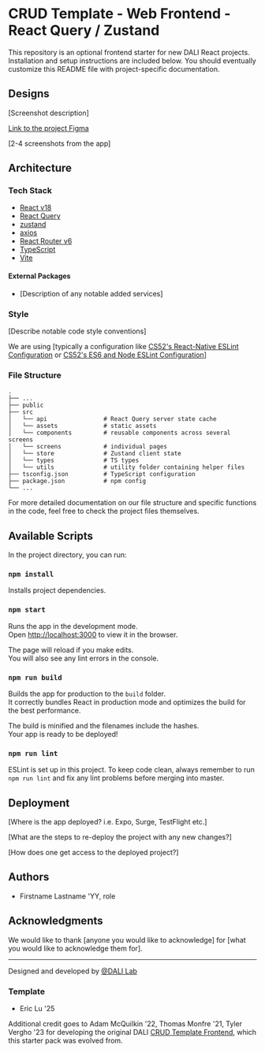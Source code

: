 # CRUD Template - Web Frontend - React Query / Zustand

This repository is an optional frontend starter for new DALI React projects. Installation and setup instructions are included below. You should eventually customize this README file with project-specific documentation.

## Designs

[Screenshot description]

[Link to the project Figma]()

[2-4 screenshots from the app]

## Architecture
### Tech Stack
- [React v18](https://reactjs.org/)
- [React Query](https://tanstack.com/query/v4/docs/framework/react/overview)
- [zustand](https://github.com/pmndrs/zustand)
- [axios](https://github.com/axios/axios)
- [React Router v6](https://reactrouter.com/en/main)
- [TypeScript](https://www.typescriptlang.org/docs/)
- [Vite](https://vitejs.dev/)

#### External Packages
- [Description of any notable added services]

### Style
[Describe notable code style conventions]

We are using [typically a configuration like [CS52's React-Native ESLint Configuration](https://gist.github.com/timofei7/c8df5cc69f44127afb48f5d1dffb6c84) or [CS52's ES6 and Node ESLint Configuration](https://gist.github.com/timofei7/21ac43d41e506429495c7368f0b40cc7)]

### File Structure
    .
    ├── ...    
    ├── public
    ├── src          
    │   └── api                # React Query server state cache  
    │   └── assets             # static assets   
    │   └── components         # reusable components across several screens
    │   └── screens            # individual pages
    │   └── store              # Zustand client state
    │   └── types              # TS types
    │   └── utils              # utility folder containing helper files
    ├── tsconfig.json          # TypeScript configuration
    ├── package.json           # npm config
    └── ...

For more detailed documentation on our file structure and specific functions in the code, feel free to check the project files themselves.

## Available Scripts

In the project directory, you can run:

### `npm install`

Installs project dependencies.

### `npm start`

Runs the app in the development mode.\
Open [http://localhost:3000](http://localhost:3000) to view it in the browser.

The page will reload if you make edits.\
You will also see any lint errors in the console.

### `npm run build`

Builds the app for production to the `build` folder.\
It correctly bundles React in production mode and optimizes the build for the best performance.

The build is minified and the filenames include the hashes.\
Your app is ready to be deployed!

### `npm run lint`

ESLint is set up in this project. To keep code clean, always remember to run `npm run lint` and fix any lint problems before merging into master.

## Deployment
[Where is the app deployed? i.e. Expo, Surge, TestFlight etc.]

[What are the steps to re-deploy the project with any new changes?]

[How does one get access to the deployed project?]

## Authors
* Firstname Lastname 'YY, role

## Acknowledgments
We would like to thank [anyone you would like to acknowledge] for [what you would like to acknowledge them for].

---
Designed and developed by [@DALI Lab](https://github.com/dali-lab)

### Template

- Eric Lu '25

Additional credit goes to Adam McQuilkin '22,  Thomas Monfre '21, Tyler Vergho '23 for developing the original DALI [CRUD Template Frontend](https://github.com/dali-lab/crud-template-frontend), which this starter pack was evolved from.
